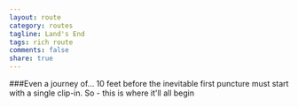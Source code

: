 ```yaml
---
layout: route
category: routes
tagline: Land's End
tags: rich route
comments: false
share: true
---
```


###Even a journey of...
10 feet before the inevitable <i class ="icon-wrench"></i> first puncture must start with a single clip-in.
So - this is where it'll all begin
